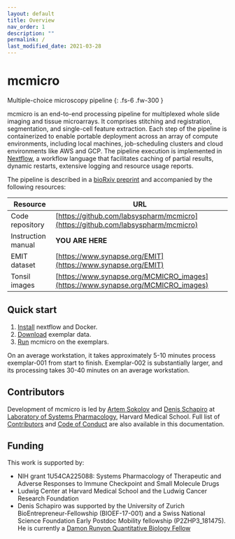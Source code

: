 ```yaml
---
layout: default
title: Overview
nav_order: 1
description: ""
permalink: /
last_modified_date: 2021-03-28
---
```


# mcmicro

Multiple-choice microscopy pipeline
{: .fs-6 .fw-300 }

mcmicro is an end-to-end processing pipeline for multiplexed whole slide imaging and tissue microarrays. It comprises stitching and registration, segmentation, and single-cell feature extraction. Each step of the pipeline is containerized to enable portable deployment across an array of compute environments, including local machines, job-scheduling clusters and cloud environments like AWS and GCP. The pipeline execution is implemented in [Nextflow](https://www.nextflow.io/), a workflow language that facilitates caching of partial results, dynamic restarts, extensive logging and resource usage reports.

The pipeline is described in a [bioRxiv preprint](https://www.biorxiv.org/content/10.1101/2021.03.15.435473v1) and accompanied by the following resources:

| Resource | URL |
| --- | --- |
| Code repository | [https://github.com/labsyspharm/mcmicro](https://github.com/labsyspharm/mcmicro) |
| Instruction manual | **YOU ARE HERE** |
| EMIT dataset | [https://www.synapse.org/EMIT](https://www.synapse.org/EMIT) |
| Tonsil images | [https://www.synapse.org/MCMICRO_images](https://www.synapse.org/MCMICRO_images) |

## Quick start

1. [Install](installation.html) nextflow and Docker.
2. [Download](installation.html#exemplar-data) exemplar data.
3. [Run](running-mcmicro.html) mcmicro on the exemplars.

On an average workstation, it takes approximately 5-10 minutes process exemplar-001 from start to finish. Exemplar-002 is substantially larger, and its processing takes 30-40 minutes on an average workstation.

## Contributors

Development of mcmicro is led by [Artem Sokolov](https://github.com/ArtemSokolov) and [Denis Schapiro](https://github.com/DenisSch) at [Laboratory of Systems Pharmacology](https://hits.harvard.edu/the-program/laboratory-of-systems-pharmacology/about/), Harvard Medical School. Full list of [Contributors](contributors.html) and [Code of Conduct](code_of_conduct.html) are also available in this documentation.

## Funding

This work is supported by:

* NIH grant 1U54CA225088: Systems Pharmacology of Therapeutic and Adverse Responses to Immune Checkpoint and Small Molecule Drugs
* Ludwig Center at Harvard Medical School and the Ludwig Cancer Research Foundation
* Denis Schapiro was supported by the University of Zurich BioEntrepreneur-Fellowship (BIOEF-17-001) and a Swiss National Science Foundation Early Postdoc Mobility fellowship (P2ZHP3_181475). He is currently a [Damon Runyon Quantitative Biology Fellow](https://www.damonrunyon.org/news/entries/5551/Damon%20Runyon%20Cancer%20Research%20Foundation%20awards%20new%20Quantitative%20Biology%20Fellowships)
